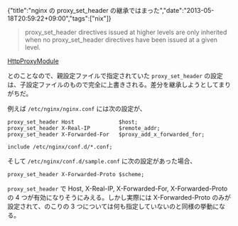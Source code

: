 {"title":"nginx の proxy_set_header の継承ではまった","date":"2013-05-18T20:59:22+09:00","tags":["nix"]}

> proxy_set_header directives issued at higher levels are only inherited when no proxy_set_header directives have been issued at a given level.

[HttpProxyModule](http://wiki.nginx.org/HttpProxyModule#proxy_set_header)

とのことなので、親設定ファイルで指定されていた `proxy_set_header` の設定は、子設定ファイルのもので完全に上書きされる。差分を継承しようとしてまりがちだ。

例えば `/etc/nginx/nginx.conf` には次の設定が、



    proxy_set_header Host              $host;
    proxy_set_header X-Real-IP         $remote_addr;
    proxy_set_header X-Forwarded-For   $proxy_add_x_forwarded_for;

    include /etc/nginx/conf.d/*.conf;

そして `/etc/nginx/conf.d/sample.conf` に次の設定があった場合、

    proxy_set_header X-Forwarded-Proto $scheme;

`proxy_set_header` で Host, X-Real-IP, X-Forwarded-For, X-Forwarded-Proto の 4 つが有効になりそうにみえる。しかし実際には X-Forwarded-Proto のみが設定されて、のこりの 3 つについては何も指定していないのと同様の挙動になる。
